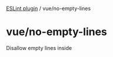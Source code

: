 [ESLint plugin](https://ilyub.github.io/eslint-plugin-misc/) / vue/no-empty-lines

# vue/no-empty-lines

Disallow empty lines inside <template> section.

```ts
module.exports = {
  plugins: ["misc"],
  rules: {
    "misc/vue/no-empty-lines": "error"
  }
};
```

## Examples of incorrect code

```ts
<template>
  <p></p>

  <p></p>
</template>
```

## Examples of correct code

```ts
<template>
  <p></p>
  text

  text
  <p></p>
</template>
```